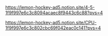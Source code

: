  
https://lemon-hockey-ad5.notion.site/4-5-1f9f997e6c3c8094acaec8f9443c6c88?pvs=4

https://lemon-hockey-ad5.notion.site/CPU-1f9f997e6c3c802cbc69f042eac0c141?pvs=4
